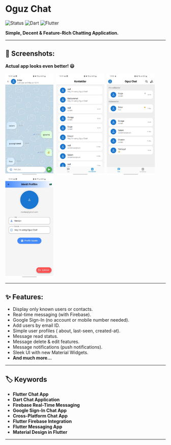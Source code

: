 # Oguz Chat

![Status](https://img.shields.io/badge/Status-Active-brightgreen)
![Dart](https://img.shields.io/badge/dart-100%25-brightgreen)
![Flutter](https://img.shields.io/badge/Flutter-Cross%20Platform-blue)

**Simple, Decent & Feature-Rich Chatting Application.**

---



## 📸 Screenshots:

**Actual app looks even better! 😃**

<kbd>
  <img src="https://github.com/northernwolf00/chat_app/blob/main/screenshots/1.jpg" width=30% height=30%/>
  <img src="https://github.com/northernwolf00/chat_app/blob/main/screenshots/2.jpeg" width=30% height=30%/>
  <img src="https://github.com/northernwolf00/chat_app/blob/main/screenshots/3.jpeg" width=30% height=30%/>
  <img src="https://github.com/northernwolf00/chat_app/blob/main/screenshots/4.jpeg" width=30% height=30%/>
 
</kbd>

---

## ✨ Features:

- Display only known users or contacts.
- Real-time messaging (with Firebase).
- Google Sign-In (no account or mobile number needed).
- Add users by email ID.
- Simple user profiles ( about, last-seen, created-at).
- Message read status.
- Message delete & edit features.
- Message notifications (push notifications).
- Sleek UI with new Material Widgets.
- **And much more...**

---

## 🏷️ Keywords

- **Flutter Chat App**
- **Dart Chat Application**
- **Firebase Real-Time Messaging**
- **Google Sign-In Chat App**
- **Cross-Platform Chat App**
- **Flutter Firebase Integration**
- **Flutter Messaging App**
- **Material Design in Flutter**

---
